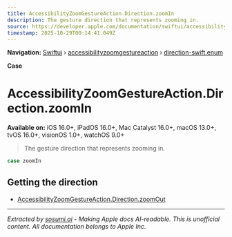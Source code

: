 ```yaml
---
title: AccessibilityZoomGestureAction.Direction.zoomIn
description: The gesture direction that represents zooming in.
source: https://developer.apple.com/documentation/swiftui/accessibilityzoomgestureaction/direction-swift.enum/zoomin
timestamp: 2025-10-29T00:14:41.049Z
---
```


**Navigation:** [Swiftui](/documentation/swiftui) › [accessibilityzoomgestureaction](/documentation/swiftui/accessibilityzoomgestureaction) › [direction-swift.enum](/documentation/swiftui/accessibilityzoomgestureaction/direction-swift.enum)

**Case**

# AccessibilityZoomGestureAction.Direction.zoomIn

**Available on:** iOS 16.0+, iPadOS 16.0+, Mac Catalyst 16.0+, macOS 13.0+, tvOS 16.0+, visionOS 1.0+, watchOS 9.0+

> The gesture direction that represents zooming in.

```swift
case zoomIn
```

## Getting the direction

- [AccessibilityZoomGestureAction.Direction.zoomOut](/documentation/swiftui/accessibilityzoomgestureaction/direction-swift.enum/zoomout)

---

*Extracted by [sosumi.ai](https://sosumi.ai) - Making Apple docs AI-readable.*
*This is unofficial content. All documentation belongs to Apple Inc.*
